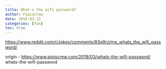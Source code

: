 ```yaml
---
title: What-s the wifi password?
author: PipisCrew
date: 2018-03-12
categories: [fun]
toc: true
---
```


https://www.reddit.com/r/Jokes/comments/83q9rz/me_whats_the_wifi_password/

origin - https://www.pipiscrew.com/2018/03/whats-the-wifi-password/ whats-the-wifi-password
